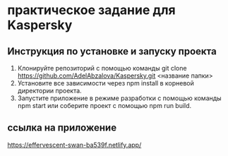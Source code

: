 # практическое задание для Kaspersky
## Инструкция по установке и запуску проекта
1) Клонируйте репозиторий с помощью команды git clone https://github.com/AdelAbzalova/Kaspersky.git <название папки>
2) Установите все зависимости через npm install в корневой директории проекта.
3) Запустите приложение в режиме разработки с помощью команды npm start или соберите проект с помощью npm run build.

## ссылка на приложение
https://effervescent-swan-ba539f.netlify.app/

